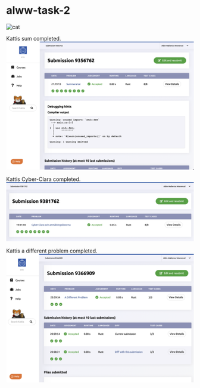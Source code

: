 # alww-task-2

![cat](cat.gif)

Kattis sum completed.
![sum image](FF4F24E6-8661-423E-98C0-D9C9E5B03DBF.png)

Kattis Cyber-Clara completed.
![cyber-clara image](Screenshot%202022-09-13%20at%2019.45.11.png)

Kattis a different problem completed.
![a different problem image](Screenshot%202022-09-11%20at%2021.00.15.png)
